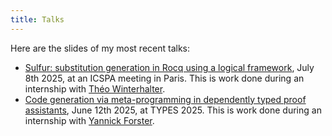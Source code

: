 ```yaml
---
title: Talks
---
```


Here are the slides of my most recent talks:

- [Sulfur: substitution generation in Rocq using a logical framework][sulfur-slides], July 8th 2025, at an ICSPA meeting in Paris. This is work done during an internship with [Théo Winterhalter][théo-winterhalter].
- [Code generation via meta-programming in dependently typed proof assistants][metaprog-slides], June 12th 2025, at TYPES 2025. This is work done during an internship with [Yannick Forster][yannick-forster].

[yannick-forster]: https://yforster.de/
[théo-winterhalter]: https://theowinterhalter.github.io/
[metaprog-slides]: ./pdfs/slides-metaprog-types.pdf
[sulfur-slides]: ./pdfs/slides-sulfur-internship.pdf
